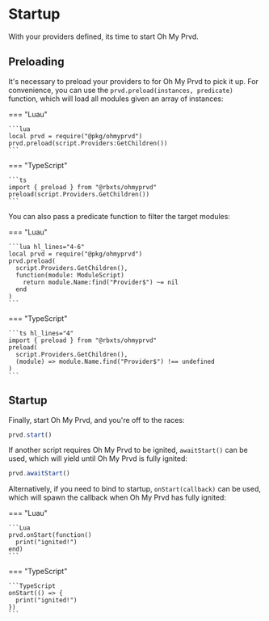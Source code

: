 # Startup

With your providers defined, its time to start Oh My Prvd.

## Preloading

It's necessary to preload your providers to for Oh My Prvd to pick it up. For
convenience, you can use the `prvd.preload(instances, predicate)` function,
which will load all modules given an array of instances:

=== "Luau"

    ```lua
    local prvd = require("@pkg/ohmyprvd")
    prvd.preload(script.Providers:GetChildren())
    ```

=== "TypeScript"

    ```ts
    import { preload } from "@rbxts/ohmyprvd"
    preload(script.Providers.GetChildren())
    ```

You can also pass a predicate function to filter the target modules:

=== "Luau"

    ```lua hl_lines="4-6"
    local prvd = require("@pkg/ohmyprvd")
    prvd.preload(
      script.Providers.GetChildren(),
      function(module: ModuleScript)
        return module.Name:find("Provider$") ~= nil
      end
    )
    ```

=== "TypeScript"

    ```ts hl_lines="4"
    import { preload } from "@rbxts/ohmyprvd"
    preload(
      script.Providers.GetChildren(),
      (module) => module.Name.find("Provider$") !== undefined
    )
    ```

## Startup

Finally, start Oh My Prvd, and you're off to the races:

```TypeScript
prvd.start()
```

If another script requires Oh My Prvd to be ignited, `awaitStart()` can be used,
which will yield until Oh My Prvd is fully ignited:

```TypeScript
prvd.awaitStart()
```

Alternatively, if you need to bind to startup, `onStart(callback)` can be used,
which will spawn the callback when Oh My Prvd has fully ignited:

=== "Luau"

    ```Lua
    prvd.onStart(function()
      print("ignited!")
    end)
    ```

=== "TypeScript"

    ```TypeScript
    onStart(() => {
      print("ignited!")
    })
    ```
